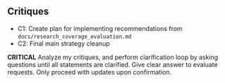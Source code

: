 ## Critiques

- C1: Create plan for implementing recommendations from `docs/research_coverage_evaluation.md`
- C2: Final main strategy cleanup

**CRITICAL** Analyze my critiques, and perform clarification loop by asking questions until all statements are clarified. Give clear answer to evaluate requests. Only proceed with updates upon confirmation.
 
